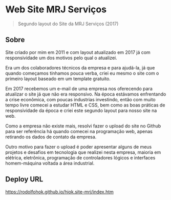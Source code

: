 # Web Site MRJ Serviços

> Segundo layout do Site da MRJ Serviços (2017)

## Sobre

Site criado por mim em 2011 e com layout atualizado em 2017 já com responsividade um dos motivos pelo qual o atualizei.

Era um dos colaboradores técnicos da empresa e para ajudá-la, já que quando começamos tínhamos pouca verba, criei eu mesmo o site com o primeiro layout baseado em um template gratuito.

Em 2017 recebemos um e-mail de uma empresa nos oferecendo para atualizar o site já que não era responsivo. Na época estávamos enfrentando a crise econômica, com poucas industrias investindo, então com muito tempo livre comecei a estudar HTML e CSS, bem como as boas práticas de responsividade da época e criei este segundo layout para nosso site na web.

Como a empresa não existe mais, resolvi fazer o upload do site no Github para ser referência há quando comecei na programação web, apenas retirando os dados de contato da empresa.

Outro motivo para fazer o upload é poder apresentar alguns de meus projetos e desafios em tecnologia que realizei nesta empresa, maioria em elétrica, eletrônica, programação de controladores lógicos e interfaces homem-máquina voltada a área industrial.

## Deploy URL

https://rodolfohok.github.io/hiok.site-mrj/index.htm
